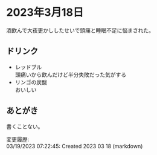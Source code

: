 # 2023年3月18日

酒飲んで大夜更かししたせいで頭痛と睡眠不足に悩まされた。

## ドリンク

- レッドブル  
頭痛いから飲んだけど半分失敗だった気がする
- リンゴの炭酸  
おいしい

## あとがき

書くことない。

変更履歴:  
03/19/2023 07:22:45: Created 2023 03 18 (markdown)  
